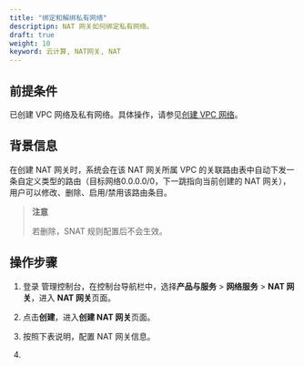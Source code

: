 ```yaml
---
title: "绑定和解绑私有网络"
descriptipn: NAT 网关如何绑定私有网络。
draft: true
weight: 10
keyword: 云计算, NAT网关, NAT
---
```


## 前提条件

已创建 VPC 网络及私有网络。具体操作，请参见[创建 VPC 网络](/network/vpc/manual/vpcnet/10_create_vpc/)。

## 背景信息

在创建 NAT 网关时，系统会在该 NAT 网关所属 VPC 的关联路由表中自动下发一条自定义类型的路由（目标网络0.0.0.0/0，下一跳指向当前创建的 NAT 网关），用户可以修改、删除、启用/禁用该路由条目。

> **注意**
>
> 若删除，SNAT 规则配置后不会生效。

##  操作步骤

1. 登录 管理控制台，在控制台导航栏中，选择**产品与服务** > **网络服务** > **NAT 网关**，进入 **NAT 网关**页面。

2. 点击**创建**，进入**创建 NAT 网关**页面。
3. 按照下表说明，配置 NAT 网关信息。
4. 



